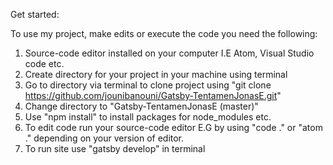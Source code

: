 Get started:

To use my project, make edits or execute the code you need the following:
1. Source-code editor installed on your computer I.E Atom, Visual Studio code etc.
2. Create directory for your project in your machine using terminal
3. Go to directory via terminal to clone project using "git clone https://github.com/jounibanouni/Gatsby-TentamenJonasE.git"
4. Change directory to "Gatsby-TentamenJonasE (master)"
5. Use "npm install" to install packages for node_modules etc.
6. To edit code run your source-code editor E.G by using "code ." or "atom ." depending on your version of editor.
7. To run site use "gatsby develop" in terminal 